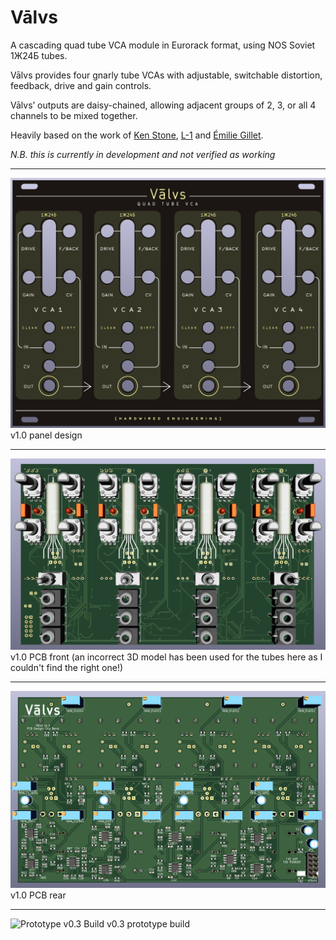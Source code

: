 # Vālvs
A cascading quad tube VCA module in Eurorack format, using NOS Soviet 1Ж24Б tubes.

Vālvs provides four gnarly tube VCAs with adjustable, switchable distortion, feedback, drive and gain controls.

Vālvs’ outputs are daisy-chained, allowing adjacent groups of 2, 3, or all 4 channels to be mixed together.

Heavily based on the work of [Ken Stone](https://www.elby-designs.com/webtek/cgs/cgs65/cgs65_vca.html), [L-1](http://l-1.su/TubeVCA.html) and [Émilie Gillet](https://mutable-instruments.net/modules/veils/).

_N.B. this is currently in development and not verified as working_

---

![Prototype Panel](/Images/ValvsPanel.png)
v1.0 panel design

---

![Prototype PCB Front](/Images/ValvsPcbFront.png)
v1.0 PCB front (an incorrect 3D model has been used for the tubes here as I couldn't find the right one!)

---

![Prototype PCB Rear](/Images/ValvsPcbRear.png)
v1.0 PCB rear

---

![Prototype v0.3 Build](/Images/Valvs03.png)
v0.3 prototype build

